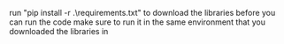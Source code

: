 run "pip install -r .\requirements.txt"
to download the libraries before you can run the code
make sure to run it in the same environment that you downloaded the libraries in
